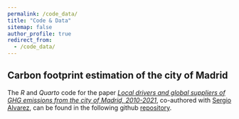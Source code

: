 ```yaml
---
permalink: /code_data/
title: "Code & Data"
sitemap: false
author_profile: true
redirect_from: 
  - /code_data/
---
```


## Carbon footprint estimation of the city of Madrid
The *R* and *Quarto* code for the paper [*Local drivers and global suppliers of GHG emissions from the city of Madrid, 2010-2021*](https://jacobo-ferrer.github.io/files/ferrer_jmp.pdf), co-authored with [Sergio Alvarez](https://portalcientifico.upm.es/es/ipublic/researcher/304164), can be found in the following github [repository](https://github.com/jacobo-ferrer/carbon_footprint_madrid_city).
